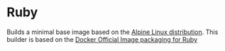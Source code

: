 # Ruby

Builds a minimal base image based on the [Alpine Linux distribution](http://alpinelinux.org).
This builder is based on the [Docker Official Image packaging for Ruby](https://github.com/docker-library/ruby)
